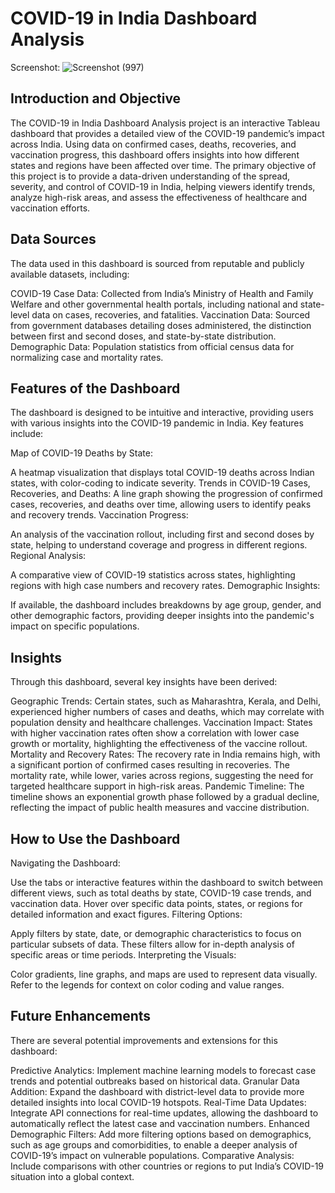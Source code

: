 # COVID-19 in India Dashboard Analysis

Screenshot: 
![Screenshot (997)](https://github.com/user-attachments/assets/354f7985-27d6-41d2-bf01-7f0e536154f6)


## Introduction and Objective

The COVID-19 in India Dashboard Analysis project is an interactive Tableau dashboard that provides a detailed view of the COVID-19 pandemic’s impact across India. Using data on confirmed cases, deaths, recoveries, and vaccination progress, this dashboard offers insights into how different states and regions have been affected over time. The primary objective of this project is to provide a data-driven understanding of the spread, severity, and control of COVID-19 in India, helping viewers identify trends, analyze high-risk areas, and assess the effectiveness of healthcare and vaccination efforts.

## Data Sources

The data used in this dashboard is sourced from reputable and publicly available datasets, including:

COVID-19 Case Data:
Collected from India’s Ministry of Health and Family Welfare and other governmental health portals, including national and state-level data on cases, recoveries, and fatalities.
Vaccination Data: Sourced from government databases detailing doses administered, the distinction between first and second doses, and state-by-state distribution.
Demographic Data: Population statistics from official census data for normalizing case and mortality rates.

 ## Features of the Dashboard
The dashboard is designed to be intuitive and interactive, providing users with various insights into the COVID-19 pandemic in India. Key features include:

Map of COVID-19 Deaths by State:

A heatmap visualization that displays total COVID-19 deaths across Indian states, with color-coding to indicate severity.
Trends in COVID-19 Cases, Recoveries, and Deaths:
A line graph showing the progression of confirmed cases, recoveries, and deaths over time, allowing users to identify peaks and recovery trends.
Vaccination Progress:

An analysis of the vaccination rollout, including first and second doses by state, helping to understand coverage and progress in different regions.
Regional Analysis:

A comparative view of COVID-19 statistics across states, highlighting regions with high case numbers and recovery rates.
Demographic Insights:

If available, the dashboard includes breakdowns by age group, gender, and other demographic factors, providing deeper insights into the pandemic's impact on specific populations.
## Insights
Through this dashboard, several key insights have been derived:

Geographic Trends:
Certain states, such as Maharashtra, Kerala, and Delhi, experienced higher numbers of cases and deaths, which may correlate with population density and healthcare challenges.
Vaccination Impact: States with higher vaccination rates often show a correlation with lower case growth or mortality, highlighting the effectiveness of the vaccine rollout.
Mortality and Recovery Rates: The recovery rate in India remains high, with a significant portion of confirmed cases resulting in recoveries. The mortality rate, while lower, varies across regions, suggesting the need for targeted healthcare support in high-risk areas.
Pandemic Timeline: 
The timeline shows an exponential growth phase followed by a gradual decline, reflecting the impact of public health measures and vaccine distribution.
## How to Use the Dashboard
Navigating the Dashboard:


Use the tabs or interactive features within the dashboard to switch between different views, such as total deaths by state, COVID-19 case trends, and vaccination data.
Hover over specific data points, states, or regions for detailed information and exact figures.
Filtering Options:

Apply filters by state, date, or demographic characteristics to focus on particular subsets of data. These filters allow for in-depth analysis of specific areas or time periods.
Interpreting the Visuals:


Color gradients, line graphs, and maps are used to represent data visually. Refer to the legends for context on color coding and value ranges.
 ## Future Enhancements
There are several potential improvements and extensions for this dashboard:

Predictive Analytics: 
Implement machine learning models to forecast case trends and potential outbreaks based on historical data.
Granular Data Addition:
Expand the dashboard with district-level data to provide more detailed insights into local COVID-19 hotspots.
Real-Time Data Updates: 
Integrate API connections for real-time updates, allowing the dashboard to automatically reflect the latest case and vaccination numbers.
Enhanced Demographic Filters: 
Add more filtering options based on demographics, such as age groups and comorbidities, to enable a deeper analysis of COVID-19’s impact on vulnerable populations.
Comparative Analysis:
Include comparisons with other countries or regions to put India’s COVID-19 situation into a global context.
